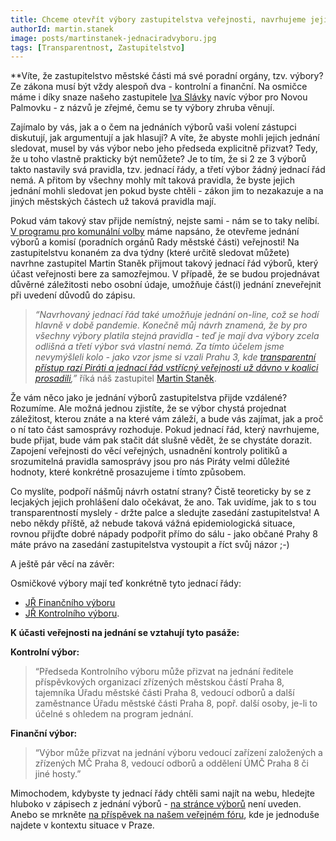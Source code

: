 ```yaml
---
title: Chceme otevřít výbory zastupitelstva veřejnosti, navrhujeme jejich nový jednací řád
authorId: martin.stanek
image: posts/martinstanek-jednaciradvyboru.jpg
tags: [Transparentnost, Zastupitelstvo]
---
```


**Víte, že zastupitelstvo městské části má své poradní orgány, tzv. výbory? Ze zákona musí být vždy alespoň dva - kontrolní a finanční. Na osmičce máme i díky snaze našeho zastupitele [Iva Slávky](https://praha8.pirati.cz/lide/ivo-slavka.html) navíc výbor pro Novou Palmovku - z názvů je zřejmé, čemu se ty výbory zhruba věnují.

Zajímalo by vás, jak a o čem na jednáních výborů vaši volení zástupci diskutují, jak argumentují a jak hlasují? A víte, že abyste mohli jejich jednání sledovat, musel by vás výbor nebo jeho předseda explicitně přizvat? Tedy, že u toho vlastně prakticky být nemůžete?
Je to tím, že si 2 ze 3 výborů takto nastavily svá pravidla, tzv. jednací řády, a třetí výbor žádný jednací řád nemá. A přitom by všechny mohly mít taková pravidla, že byste jejich jednání mohli sledovat jen pokud byste chtěli - zákon jim to nezakazuje a na jiných městských částech už taková pravidla mají.

Pokud vám takový stav přijde nemístný, nejste sami - nám se to taky nelíbí. [V programu pro komunální volby](https://praha8.pirati.cz/program/) máme napsáno, že otevřeme jednání výborů a komisí (poradních orgánů Rady městské části) veřejnosti! Na zastupitelstvu konaném za dva týdny (které určitě sledovat můžete) navrhne zastupitel Martin Staněk přijmout takový jednací řád výborů, který účast veřejnosti bere za samozřejmou. V případě, že se budou projednávat důvěrné záležitosti nebo osobní údaje, umožňuje část(i) jednání zneveřejnit při uvedení důvodů do zápisu. 

> *“Navrhovaný jednací řád také umožňuje jednání on-line, což se hodí hlavně v době pandemie. Konečně můj návrh znamená, že by pro všechny výbory platila stejná pravidla - teď je mají dva výbory zcela odlišná a třetí výbor svá vlastní nemá. Za tímto účelem jsme nevymýšleli kolo - jako vzor jsme si vzali Prahu 3, kde [transparentní přístup razí Piráti a jednací řád vstřícný veřejnosti už dávno v koalici prosadili](https://www.praha3.cz/samosprava/vybory-a-komise/jednaci-rad-vyboru-zmc),”* říká náš zastupitel [Martin Staněk](https://praha8.pirati.cz/lide/martin-stanek.html).

Že vám něco jako je jednání výborů zastupitelstva přijde vzdálené? Rozumíme. Ale možná jednou zjistíte, že se výbor chystá projednat záležitost, kterou znáte a na které vám záleží, a bude vás zajímat, jak a proč o ní tato část samosprávy rozhoduje. Pokud jednací řád, který navrhujeme, bude přijat, bude vám pak stačit dát slušně vědět, že se chystáte dorazit.
Zapojení veřejnosti do věcí veřejných, usnadnění kontroly politiků a srozumitelná pravidla samosprávy jsou pro nás Piráty velmi důležité hodnoty, které konkrétně prosazujeme i tímto způsobem.

Co myslíte, podpoří nášmůj návrh ostatní strany? Čistě teoreticky by se z lecjakých jejich prohlášení dalo očekávat, že ano. Tak uvidíme, jak to s tou transparentností myslely - držte palce a sledujte zasedání zastupitelstva! A nebo někdy příště, až nebude taková vážná epidemiologická situace, rovnou přijďte dobré nápady podpořit přímo do sálu - jako občané Prahy 8 máte právo na zasedání zastupitelstva vystoupit a říct svůj názor ;-)

A ještě pár věcí na závěr:

Osmičkové výbory mají teď konkrétně tyto jednací řády: 
- [JŘ Finančního výboru](https://forum.pirati.cz/download/file.php?mode=view&id=26257) 
- [JŘ Kontrolního výboru](https://forum.pirati.cz/download/file.php?mode=view&id=26256). 

**K účasti veřejnosti na jednání se vztahují tyto pasáže:**

**Kontrolní výbor:**
> “Předseda Kontrolního výboru může přizvat na jednání ředitele příspěvkových organizací zřízených městskou částí Praha 8, tajemníka Úřadu městské části Praha 8, vedoucí odborů a další zaměstnance Úřadu městské části Praha 8, popř. další osoby, je-li to účelné s ohledem na program jednání.

**Finanční výbor:**
> “Výbor může přizvat na jednání výboru vedoucí zařízení založených a zřízených MČ Praha 8, vedoucí odborů a oddělení ÚMČ Praha 8 či jiné hosty.”

Mimochodem, kdybyste ty jednací řády chtěli sami najít na webu, hledejte hluboko v zápisech z jednání výborů - [na stránce výborů](https://www.praha8.cz/Vybory-zastupitelstva-Mestske-casti-Praha-8.html) není uveden. Anebo se mrkněte [na příspěvek na našem veřejném fóru](https://forum.pirati.cz/viewtopic.php?p=711338#p711338), kde je jednoduše najdete v kontextu situace v Praze.
